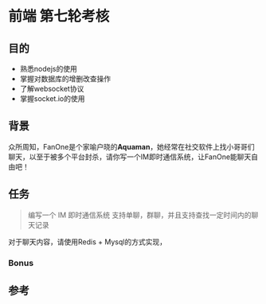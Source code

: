 # 前端 第七轮考核
## 目的

- 熟悉nodejs的使用
- 掌握对数据库的增删改查操作
- 了解websocket协议
- 掌握socket.io的使用

## 背景

众所周知，FanOne是个家喻户晓的**Aquaman**，她经常在社交软件上找小哥哥们聊天，以至于被多个平台封杀，请你写一个IM即时通信系统，让FanOne能聊天自由吧！

## 任务

> 编写一个 IM 即时通信系统 支持单聊，群聊，并且支持查找一定时间内的聊天记录

对于聊天内容，请使用Redis + Mysql的方式实现，

### Bonus



## 参考

